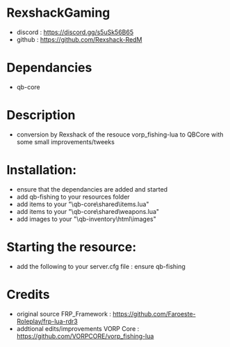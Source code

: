 # RexshackGaming
- discord : https://discord.gg/s5uSk56B65
- github : https://github.com/Rexshack-RedM

# Dependancies
- qb-core

# Description
- conversion by Rexshack of the resouce vorp_fishing-lua to QBCore with some small improvements/tweeks

# Installation:
- ensure that the dependancies are added and started
- add qb-fishing to your resources folder
- add items to your "\qb-core\shared\items.lua"
- add items to your "\qb-core\shared\weapons.lua"
- add images to your "\qb-inventory\html\images"

# Starting the resource:
- add the following to your server.cfg file : ensure qb-fishing

# Credits
- original source FRP_Framework : https://github.com/Faroeste-Roleplay/frp-lua-rdr3
- addtional edits/improvements VORP Core : https://github.com/VORPCORE/vorp_fishing-lua
